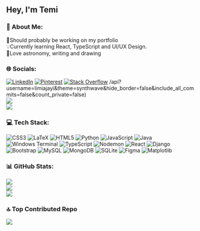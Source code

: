 ## Hey, I'm Temi

### 💫 About Me:
🌟Should probably be working on my portfolio<br>
💡Currently learning React, TypeScript and UI/UX Design.<br>
🔭Love astronomy, writing and drawing <br/>


### 🌐 Socials:
[![LinkedIn](https://img.shields.io/badge/LinkedIn-%230077B5.svg?logo=linkedin&logoColor=white)](https://linkedin.com/in/temi-a-70108a28a) [![Pinterest](https://img.shields.io/badge/Pinterest-%23E60023.svg?logo=Pinterest&logoColor=white)](https://pinterest.com/limiajayi) [![Stack Overflow](https://img.shields.io/badge/-Stackoverflow-FE7A16?logo=stack-overflow&logoColor=white)](https://stackoverflow.com/users/26642761) 
/api?username=limiajayi&theme=synthwave&hide_border=false&include_all_commits=false&count_private=false)<br/>
![](https://nirzak-streak-stats.vercel.app/?user=limiajayi&theme=synthwave&hide_border=false)<br/>
![](https://github-readme-stats.vercel.app/api/top-langs/?username=limiajayi&theme=synthwave&hide_border=false&include_all_commits=false&count_private=false&layout=compact)


### 💻 Tech Stack:
![CSS3](https://img.shields.io/badge/css3-%231572B6.svg?style=for-the-badge&logo=css3&logoColor=white) ![LaTeX](https://img.shields.io/badge/latex-%23008080.svg?style=for-the-badge&logo=latex&logoColor=white) ![HTML5](https://img.shields.io/badge/html5-%23E34F26.svg?style=for-the-badge&logo=html5&logoColor=white) ![Python](https://img.shields.io/badge/python-3670A0?style=for-the-badge&logo=python&logoColor=ffdd54) ![JavaScript](https://img.shields.io/badge/javascript-%23323330.svg?style=for-the-badge&logo=javascript&logoColor=%23F7DF1E) ![Java](https://img.shields.io/badge/java-%23ED8B00.svg?style=for-the-badge&logo=openjdk&logoColor=white) ![Windows Terminal](https://img.shields.io/badge/Windows%20Terminal-%234D4D4D.svg?style=for-the-badge&logo=windows-terminal&logoColor=white) ![TypeScript](https://img.shields.io/badge/typescript-%23007ACC.svg?style=for-the-badge&logo=typescript&logoColor=white) ![Nodemon](https://img.shields.io/badge/NODEMON-%23323330.svg?style=for-the-badge&logo=nodemon&logoColor=%BBDEAD) ![React](https://img.shields.io/badge/react-%2320232a.svg?style=for-the-badge&logo=react&logoColor=%2361DAFB) ![Django](https://img.shields.io/badge/django-%23092E20.svg?style=for-the-badge&logo=django&logoColor=white) ![Bootstrap](https://img.shields.io/badge/bootstrap-%238511FA.svg?style=for-the-badge&logo=bootstrap&logoColor=white) ![MySQL](https://img.shields.io/badge/mysql-4479A1.svg?style=for-the-badge&logo=mysql&logoColor=white) ![MongoDB](https://img.shields.io/badge/MongoDB-%234ea94b.svg?style=for-the-badge&logo=mongodb&logoColor=white) ![SQLite](https://img.shields.io/badge/sqlite-%2307405e.svg?style=for-the-badge&logo=sqlite&logoColor=white) ![Figma](https://img.shields.io/badge/figma-%23F24E1E.svg?style=for-the-badge&logo=figma&logoColor=white) ![Matplotlib](https://img.shields.io/badge/Matplotlib-%23ffffff.svg?style=for-the-badge&logo=Matplotlib&logoColor=black)


### 📊 GitHub Stats:
![](https://github-readme-stats.vercel.app/api?username=limiajayi&theme=synthwave&hide_border=false&include_all_commits=false&count_private=false)<br/>
![](https://nirzak-streak-stats.vercel.app/?user=limiajayi&theme=synthwave&hide_border=false)<br/>
![](https://github-readme-stats.vercel.app/api/top-langs/?username=limiajayi&theme=synthwave&hide_border=false&include_all_commits=false&count_private=false&layout=compact)


### 🔝 Top Contributed Repo
![](https://github-contributor-stats.vercel.app/api?username=limiajayi&limit=5&theme=synthwave&combine_all_yearly_contributions=true)

<!-- Proudly created with GPRM ( https://gprm.itsvg.in ) -->
